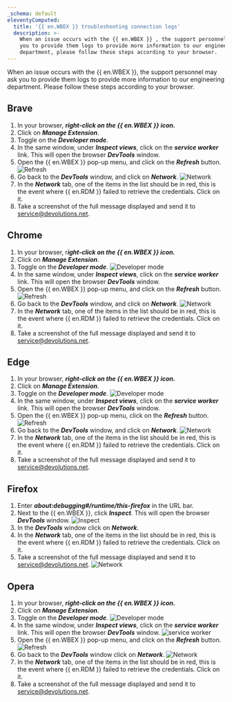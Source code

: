 ```yaml
---
_schema: default
eleventyComputed:
  title: '{{ en.WBEX }} troubleshooting connection logs'
  description: >-
    When an issue occurs with the {{ en.WBEX }} , the support personnel may ask
    you to provide them logs to provide more information to our engineering
    department, please follow these steps according to your browser.
---
```

When an issue occurs with the {{ en.WBEX }}, the support personnel may ask you to provide them logs to provide more information to our engineering department. Please follow these steps according to your browser.

## Brave

1. In your browser, ***right-click on the {{ en.WBEX }} icon.***
2. Click on ***Manage Extension***.
3. Toggle on the ***Developer mode***.
4. In the same window, under ***Inspect views***, click on the ***service worker*** link. This will open the browser ***DevTools*** window.
5. Open the {{ en.WBEX }} pop-up menu, and click on the ***Refresh*** button. ![Refresh](https://cdnweb.devolutions.net/docs/WBEX6001_2024_2.png)
6. Go back to the ***DevTools*** window, and click on ***Network***. ![Network](https://cdnweb.devolutions.net/docs/WBEX6014_2024_2.png)
7. In the ***Network*** tab, one of the items in the list should be in red, this is the event where {{ en.RDM }} failed to retrieve the credentials. Click on it.
8. Take a screenshot of the full message displayed and send it to [service@devolutions.net](mailto:service@devolutions.net).

## Chrome

1. In your browser, r***ight-click on the {{ en.WBEX }} icon.***
2. Click on ***Manage Extension***.
3. Toggle on the ***Developer mode***. ![Developer mode](https://cdnweb.devolutions.net/docs/docs_en_kb_KB4786.png)
4. In the same window, under ***Inspect views***, click on the ***service worker*** link. This will open the browser ***DevTools*** window.
5. Open the {{ en.WBEX }} pop-up menu, and click on the ***Refresh*** button. ![Refresh](https://cdnweb.devolutions.net/docs/WBEX6001_2024_2.png)
6. Go back to the ***DevTools*** window, and click on ***Network***. ![Network](https://cdnweb.devolutions.net/docs/WBEX6002_2024_2.png)
7. In the ***Network*** tab, one of the items in the list should be in red, this is the event where {{ en.RDM }} failed to retrieve the credentials. Click on it.
8. Take a screenshot of the full message displayed and send it to [service@devolutions.net](mailto:service@devolutions.net).

## Edge

1. In your browser, ***right-click on the {{ en.WBEX }} icon.***
2. Click on ***Manage Extension***.
3. Toggle on the ***Developer mode***. ![Developer mode](https://cdnweb.devolutions.net/docs/WBEX6010_2024_2.png)
4. In the same window, under ***Inspect views***, click on the ***service worker*** link. This will open the browser ***DevTools*** window.
5. Open the {{ en.WBEX }} pop-up menu, click on the ***Refresh*** button. ![Refresh](https://cdnweb.devolutions.net/docs/WBEX6001_2024_2.png)
6. Go back to the ***DevTools*** window, and click on ***Network***. ![Network](https://cdnweb.devolutions.net/docs/WBEX6002_2024_2.png)
7. In the ***Network*** tab, one of the items in the list should be in red, this is the event where {{ en.RDM }} failed to retrieve the credentials. Click on it.
8. Take a screenshot of the full message displayed and send it to [service@devolutions.net](mailto:service@devolutions.net).

## Firefox

1. Enter ***about:debugging#/runtime/this-firefox*** in the URL bar.
2. Next to the {{ en.WBEX }}, click ***Inspect***. This will open the browser ***DevTools*** window. ![Inspect](https://cdnweb.devolutions.net/docs/WBEX6003_2024_2.png)
3. In the ***DevTools*** window click on ***Network***.
4. In the ***Network*** tab, one of the items in the list should be in red, this is the event where {{ en.RDM }} failed to retrieve the credentials. Click on it.
5. Take a screenshot of the full message displayed and send it to [service@devolutions.net](mailto:service@devolutions.net). ![Network](https://cdnweb.devolutions.net/docs/WBEX6005_2024_2.png)

## Opera

1. In your browser, ***right-click on the {{ en.WBEX }} icon.***
2. Click on ***Manage Extension***.
3. Toggle on the ***Developer mode***. ![Developer mode](https://cdnweb.devolutions.net/docs/WBEX6009_2024_2.png)
4. In the same window, under ***Inspect views***, click on the ***service worker*** link. This will open the browser ***DevTools*** window. ![service worker](https://cdnweb.devolutions.net/docs/WBEX6007_2024_2.png)
5. Open the {{ en.WBEX }} pop-up menu, and click on the ***Refresh*** button. ![Refresh](https://cdnweb.devolutions.net/docs/WBEX6001_2024_2.png)
6. Go back to the ***DevTools*** window click on ***Network***. ![Network](https://cdnweb.devolutions.net/docs/WBEX6008_2024_2.png)
7. In the ***Network*** tab, one of the items in the list should be in red, this is the event where {{ en.RDM }} failed to retrieve the credentials. Click on it.
8. Take a screenshot of the full message displayed and send it to [service@devolutions.net](mailto:service@devolutions.net).